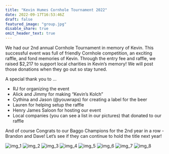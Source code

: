 ```yaml
---
title: "Kevin Humes Cornhole Tournament 2022"
date: 2022-09-17T16:53:46Z
draft: false
featured_image: "group.jpg"
disable_share: true
omit_header_text: true
---
```


We had our 2nd annual Cornhole Tournament in memory of Kevin. This
successful event was full of friendly Cornhole competition, an exciting raffle, and fond memories of Kevin. Through the entry fee and raffle, we raised $2,217 to support local charities in Kevin’s memory! We will post those donations when they go out so stay tuned.


A special thank you to …
- RJ for organizing the event
- Alick and Jimmy for making “Kevin’s Kolch”
- Cythina and Jason (@youwraps) for creating a label for the beer
- Lauren for helping setup the raffle
- Henry James Saloon for hosting our event
- Local companies (you can see a list in our pictures) that donated to our raffle


And of course Congrats to our Baggo Champions for the 2nd year in a row - Brandon and Dave! Let’s see if they can continue to hold the title next year!




![img_1](img_1.jpg)
![img_2](img_2.jpg)
![img_3](img_3.jpg)
![img_4](img_4.jpg)
![img_5](img_5.jpg)
![img_6](img_6.jpg)
![img_7](img_7.jpg)
![img_8](img_8.jpg)

